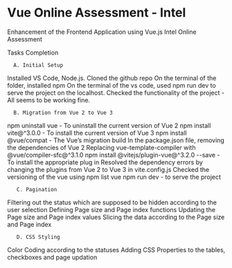 # Vue Online Assessment - Intel  
 Enhancement of the Frontend Application using Vue.js 
Intel Online Assessment 

Tasks Completion 

      A. Initial Setup 
Installed VS Code, Node.js. 
Cloned the github repo 
On the terminal of the folder, installed npm 
On the terminal of the vs code, used npm run dev to serve the project on the localhost. 
Checked the functionality of the project - All seems to be working fine. 

      B. Migration from Vue 2 to Vue 3

npm uninstall vue - To uninstall the current version of Vue 2
npm install vite@^3.0.0 - To install the current version of Vue 3
npm install @vue/compat - The Vue’s migration build
In the package.json file, removing the dependencies of Vue 2
Replacing vue-template-compiler with @vue/compiler-sfc@^3.1.0
npm install @vitejs/plugin-vue@^3.2.0 --save -  To install the appropriate plug in
Resolved the dependency errors by changing the plugins from Vue 2 to Vue 3 in vite.config.js 
Checked the versioning of the vue using npm list vue
npm run dev - to serve the project


       C. Pagination 
Filtering out the status which are supposed to be hidden according to the user selection
Defining Page size and Page index functions 
Updating the Page size and Page index values
Slicing the data according to the Page size and Page index   
	
       D. CSS Styling 
Color Coding according to the statuses 
Adding CSS Properties to the tables, checkboxes and page updation
  
        






